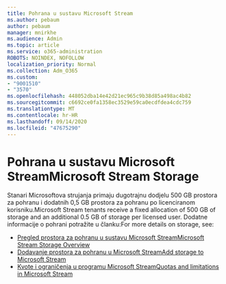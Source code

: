 ```yaml
---
title: Pohrana u sustavu Microsoft Stream
ms.author: pebaum
author: pebaum
manager: mnirkhe
ms.audience: Admin
ms.topic: article
ms.service: o365-administration
ROBOTS: NOINDEX, NOFOLLOW
localization_priority: Normal
ms.collection: Adm_O365
ms.custom:
- "9001510"
- "3570"
ms.openlocfilehash: 448052dba14e42d21ec965c9b38d85a498ac4b82
ms.sourcegitcommit: c6692ce0fa1358ec3529e59ca0ecdfdea4cdc759
ms.translationtype: MT
ms.contentlocale: hr-HR
ms.lasthandoff: 09/14/2020
ms.locfileid: "47675290"
---
```

# <a name="microsoft-stream-storage"></a><span data-ttu-id="61ad0-102">Pohrana u sustavu Microsoft Stream</span><span class="sxs-lookup"><span data-stu-id="61ad0-102">Microsoft Stream Storage</span></span>

<span data-ttu-id="61ad0-103">Stanari Microsoftova strujanja primaju dugotrajnu dodjelu 500 GB prostora za pohranu i dodatnih 0,5 GB prostora za pohranu po licenciranom korisniku.</span><span class="sxs-lookup"><span data-stu-id="61ad0-103">Microsoft Stream tenants receive a fixed allocation of 500 GB of storage and an additional 0.5 GB of storage per licensed user.</span></span>
<span data-ttu-id="61ad0-104">Dodatne informacije o pohrani potražite u članku:</span><span class="sxs-lookup"><span data-stu-id="61ad0-104">For more details on storage, see:</span></span>

- [<span data-ttu-id="61ad0-105">Pregled prostora za pohranu u sustavu Microsoft Stream</span><span class="sxs-lookup"><span data-stu-id="61ad0-105">Microsoft Stream Storage Overview</span></span>](https://docs.microsoft.com/stream/license-overview#storage)
- [<span data-ttu-id="61ad0-106">Dodavanje prostora za pohranu u Microsoft Stream</span><span class="sxs-lookup"><span data-stu-id="61ad0-106">Add storage to Microsoft Stream</span></span>](https://docs.microsoft.com/stream/storage-add-on)
- [<span data-ttu-id="61ad0-107">Kvote i ograničenja u programu Microsoft Stream</span><span class="sxs-lookup"><span data-stu-id="61ad0-107">Quotas and limitations in Microsoft Stream</span></span>](https://docs.microsoft.com/stream/quotas-and-limitations)
